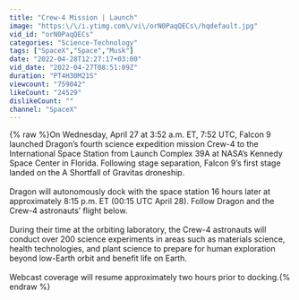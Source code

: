 ```yaml
---
title: "Crew-4 Mission | Launch"
image: "https:\/\/i.ytimg.com\/vi\/orN0PaqQECs\/hqdefault.jpg"
vid_id: "orN0PaqQECs"
categories: "Science-Technology"
tags: ["SpaceX","Space","Musk"]
date: "2022-04-28T12:27:17+03:00"
vid_date: "2022-04-27T08:51:09Z"
duration: "PT4H30M21S"
viewcount: "759042"
likeCount: "24529"
dislikeCount: ""
channel: "SpaceX"
---
```

{% raw %}On Wednesday, April 27 at 3:52 a.m. ET, 7:52 UTC, Falcon 9 launched Dragon’s fourth science expedition mission Crew-4 to the International Space Station from Launch Complex 39A at NASA’s Kennedy Space Center in Florida. Following stage separation, Falcon 9’s first stage landed on the A Shortfall of Gravitas droneship.<br /><br />Dragon will autonomously dock with the space station 16 hours later at approximately 8:15 p.m. ET (00:15 UTC April 28). Follow Dragon and the Crew-4 astronauts’ flight below.<br /><br />During their time at the orbiting laboratory, the Crew-4 astronauts will conduct over 200 science experiments in areas such as materials science, health technologies, and plant science to prepare for human exploration beyond low-Earth orbit and benefit life on Earth.<br /><br />Webcast coverage will resume approximately two hours prior to docking.{% endraw %}
